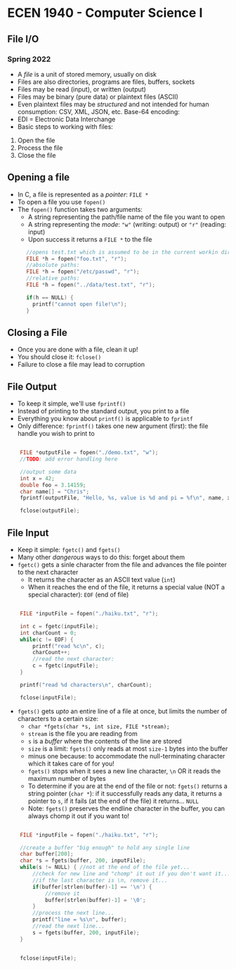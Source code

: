 
# ECEN 1940 - Computer Science I
## File I/O
### Spring 2022


* A *file* is a unit of stored memory, usually on disk
* Files are also directories, programs are files, buffers, sockets
* Files may be read (input), or written (output)
* Files may be binary (pure data) or plaintext files (ASCII)
* Even plaintext files may be *structured* and not intended for human consumption: CSV, XML, JSON, etc. Base-64 encoding:
* EDI = Electronic Data Interchange
* Basic steps to working with files:
 1. Open the file
 2. Process the file
 3. Close the file

## Opening a file

* In C, a file is represented as a *pointer*: `FILE *`
* To open a file you use `fopen()`
* The `fopen()` function takes two arguments:
  * A string representing the path/file name of the file you want to open
  * A string representing the *mode*: `"w"` (writing: output) or `"r"` (reading: input)
  * Upon success it returns a `FILE *` to the file

```c  
      //opens test.txt which is assumed to be in the current workin directory
      FILE *h = fopen("foo.txt", "r");
      //absolute paths:
      FILE *h = fopen("/etc/passwd", "r");
      //relative paths:
      FILE *h = fopen("../data/test.txt", "r");

      if(h == NULL) {
        printf("cannot open file!\n");
      }  
```

## Closing a File

* Once you are done with a file, clean it up!
* You should close it: `fclose()`
* Failure to close a file may lead to corruption

## File Output

* To keep it simple, we'll use `fprintf()`
* Instead of printing to the standard output, you print to a file
* Everything you know about `printf()` is applicable to `fprintf`
* Only difference: `fprintf()` takes one new argument (first): the file handle you wish to print to

```c

    FILE *outputFile = fopen("./demo.txt", "w");
    //TODO: add error handling here

    //output some data
    int x = 42;
    double foo = 3.14159;
    char name[] = "Chris";
    fprintf(outputFile, "Hello, %s, value is %d and pi = %f\n", name, x, foo);

    fclose(outputFile);
```

## File Input

* Keep it simple: `fgetc()` and `fgets()`
* Many other *dangerous* ways to do this: forget about them
* `fgetc()` gets a sinle character from the file and advances the file pointer to the next character
  * It returns the character as an ASCII text value (`int`)
  * When it reaches the end of the file, it returns a special value (NOT a special character): `EOF` (end of file)

```c

    FILE *inputFile = fopen("./haiku.txt", "r");

    int c = fgetc(inputFile);
    int charCount = 0;
    while(c != EOF) {
        printf("read %c\n", c);
        charCount++;
        //read the next character:
        c = fgetc(inputFile);
    }

    printf("read %d characters\n", charCount);

    fclose(inputFile);
```

* `fgets()` gets *upto* an entire line of a file at once, but limits the number of characters to a certain size:
  * `char *fgets(char *s, int size, FILE *stream);`
  * `stream` is the file you are reading from
  * `s` is a *buffer* where the contents of the line are stored
  * `size` is a limit: `fgets()` only reads at most `size-1` bytes into the buffer
  * minus one because: to accommodate the null-terminating character which it takes care of for you!
  * `fgets()` stops when it sees a new line character, `\n` OR it reads the maximum number of bytes
  * To determine if you are at the end of the file or not: `fgets()` returns a string pointer (`char *`): if it successfully reads any data, it returns a pointer to `s`, if it fails (at the end of the file) it returns... `NULL`
  * Note: `fgets()` preserves the endline character in the buffer, you can always chomp it out if you want to!

```c

    FILE *inputFile = fopen("./haiku.txt", "r");

    //create a buffer "big enough" to hold any single line
    char buffer[200];
    char *s = fgets(buffer, 200, inputFile);
    while(s != NULL) { //not at the end of the file yet...
        //check for new line and "chomp" it out if you don't want it...
        //if the last character is \n, remove it...
        if(buffer[strlen(buffer)-1] == '\n') {
            //remove it
            buffer[strlen(buffer)-1] = '\0';
        }
        //process the next line...
        printf("line = %s\n", buffer);
        //read the next line...
        s = fgets(buffer, 200, inputFile);
    }


    fclose(inputFile);
```


```text









```
